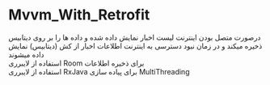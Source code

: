 # Mvvm_With_Retrofit
درصورت متصل بودن اینترنت لیست اخبار نمایش داده شده و  داده ها را بر روی دیتابیس 
ذخیره میکند و در زمان نبود دسترسی به اینترنت اطلاعات اخبار از کش (دیتابیس) نمایش داده میشوند  
استفاده از لایبرری Room برای ذخیره اطلاعات   
  استفاده از لایبرری RxJava برای پیاده سازی MultiThreading
